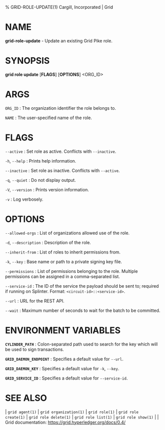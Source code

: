 % GRID-ROLE-UPDATE(1) Cargill, Incorporated | Grid
<!--
  Copyright 2022 Cargill Incorporated
  Licensed under Creative Commons Attribution 4.0 International License
  https://creativecommons.org/licenses/by/4.0/
-->

NAME
====

**grid-role-update** - Update an existing Grid Pike role.

SYNOPSIS
========

**grid role update** \[**FLAGS**\] \[**OPTIONS**\] <ORG_ID> <NAME>

ARGS
====

`ORG_ID`
: The organization identifier the role belongs to.

`NAME`
: The user-specified name of the role.

FLAGS
=====

`--active`
: Set role as active. Conflicts with `--inactive`.

`-h`, `--help`
: Prints help information.

`--inactive`
: Set role as inactive. Conflicts with `--active`.

`-q`, `--quiet`
: Do not display output.

`-V`, `--version`
: Prints version information.

`-v`
: Log verbosely.

OPTIONS
=======

`--allowed-orgs`
: List of organizations allowed use of the role.

`-d`, `--description`
: Description of the role.

`--inherit-from`
: List of roles to inherit permissions from.

`-k`, `--key`
: Base name or path to a private signing key file.

`--permissions`
: List of permissions belonging to the role. Multiple permissions can be
  assigned in a comma-separated list.

`--service-id`
: The ID of the service the payload should be sent to; required if running on
  Splinter. Format: `<circuit-id>::<service-id>`.

`--url`
: URL for the REST API.

`--wait`
: Maximum number of seconds to wait for the batch to be committed.

ENVIRONMENT VARIABLES
=====================

**`CYLINDER_PATH`**
: Colon-separated path used to search for the key which will be used
  to sign transactions.

**`GRID_DAEMON_ENDPOINT`**
: Specifies a default value for `--url`.

**`GRID_DAEMON_KEY`**
: Specifies a default value for  `-k`, `--key`.

**`GRID_SERVICE_ID`**
: Specifies a default value for `--service-id`.


SEE ALSO
========
| `grid agent(1)`
| `grid organization(1)`
| `grid role(1)`
| `grid role create(1)`
| `grid role delete(1)`
| `grid role list(1)`
| `grid role show(1)`
|
| Grid documentation: https://grid.hyperledger.org/docs/0.4/
